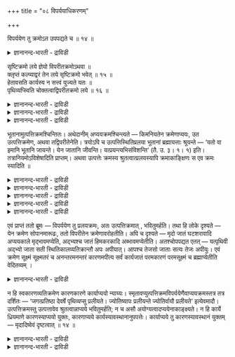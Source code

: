 +++
title = "०८ विपर्ययाधिकरणम्"

+++

विपर्ययेण तु क्रमोऽत उपपद्यते च ॥ १४ ॥  
<details><summary>ज्ञानानन्द-भारती - द्राविडी</summary>

विबर्ययेणदु: क्रमोअद उबबत्यदे स ॥ १४ ॥
</details>

सृष्टिक्रमो लये ज्ञेयो विपरीतक्रमोऽथवा ॥  
क्लृप्तं कल्प्याद्वरं तेन लये सृष्टिक्रमो भवेत् ॥ १५ ॥  
हेतावसति कार्यस्य न सत्त्वं युज्यते यतः ॥  
पृथिव्यप्स्विति चोक्तत्वाद्विपरीतक्रमो लये ॥ १६ ॥  
<details><summary>ज्ञानानन्द-भारती - द्राविडी</summary>

--वैयासिग न्यायमाला
</details>

<details><summary>ज्ञानानन्द-भारती - द्राविडी</summary>

लयत्तिल् स्रुष्टियिलुळ्ळ वरिसैयॆऩ्ऱु तॆरिन्दु कॊळ्ळ वेण्डुमा? अल्लदु नेर्माऱाऩ वरिसैयॆऩ्ऱा? एऱ्पट्टिरुप्पदु एऱ्पडुत्त वेण्डियदै विड सिलाक्कियम्, आगैयाल् (एऱ्कऩवे एऱ्पट्टदायिरुक्किऱ) स्रुष्टियि लुळ्ळ वरिसैये लयत्तिऩिल् इरुक्कुम्।
</details>

<details><summary>ज्ञानानन्द-भारती - द्राविडी</summary>

कारणमायिरुप्पदु इल्लामल् पोय्विडुम् पोदु, कार्यत्तिऱ्कु इरुप्पु ऎऩ्बदु पॊरुन्दादु ऎऩ्बदिऩालुम्, "पिरुदिवी जलत्तिल्" ऎऩ्ऱु सॊल्लप् पट्टिरुप्पदि ऩालुम्, लयत्तिल् नेर्माऱाऩ वरिसैदाऩ्।
</details>

भूतानामुत्पत्तिक्रमश्चिन्तितः। अथेदानीम् अप्ययक्रमश्चिन्त्यते — किमनियतेन क्रमेणाप्ययः, उत उत्पत्तिक्रमेण, अथवा तद्विपरीतेनेति। त्रयोऽपि च उत्पत्तिस्थितिप्रलया भूतानां ब्रह्मायत्ताः श्रूयन्ते — ‘यतो वा इमानि भूतानि जायन्ते। येन जातानि जीवन्ति। यत्प्रयन्त्यभिसंविशन्ति’ (तै. उ. ३। १। १) इति। तत्रानियमोऽविशेषादिति प्राप्तम्। अथवा उत्पत्तेः क्रमस्य श्रुतत्वात्प्रलयस्यापि क्रमाकाङ्क्षिणः स एव क्रमः स्यादिति ॥

<details><summary>ज्ञानानन्द-भारती - द्राविडी</summary>

(पूदङ्गळ् उत्पत्तियाऩ वरिसैप्पडिये लयम् अडैगिऩ्ऱऩवा अल्लदु उत्पत्तिक्कु नेर्माऱाऩ वरिसैयिला ऎऩ्ऱु सन्देहम्। स्रुष्टियैच् चॊल्लुमिडत्तिल् आगासम्। वायु, तेजस्, जलम्, पिरुदिवि ऎऩ्ऱ वरिसै सॊल्लप्पट्टिरुक्किऱदु। लयत्तिल् वरिसैयैच् चॊल्लविल्लै। अदऱ्कुम् वरिसै तेवैप् पडुगिऱदु। आगैयाल् स्रुष्टि पिरगरणत्तिल् सुरुदियिल् सॊऩ्ऩ वरिसैयैये लयत्तिलुम् सेर्त्तुक्कॊळ्ळ वेण्डुमॆऩ्ऱु पूर्वबक्षम्।
</details>

<details><summary>ज्ञानानन्द-भारती - द्राविडी</summary>

सुरुदियिल् उत्पत्तिक्कुत्ताऩ् किरमम् सॊल्लि यिरुक्किऱदु। इदु लयत्तिऱ्कुप् पॊरुन्दाददाल् सेर्त्तुक् कॊळ्ळ मुडियादु। मलैमेल् उळ्ळ कोविलै तरिसिप्पदऱ्कुप् पोगिऱवर्गळ् पडिक्कट्टिल् ऎन्द वरिसैयिल् एऱिच्चॊल्गिऱार्गळो अदे वरिसैयिल् इऱङ्गि वरुवदिल्लै। इऱङ्गवुम् मुडियादु। मेलुम् स्रुष्टि किरमत्तिल् मुदलिल् उण्डाऩ आगासम् कारणम्। पिऩ्ऩाल् उण्डाऩ वायु कारियम्, सिरुष्टि किरमप्पडि लयम् ऎऩ्ऱु सॊऩ्ऩाल् कारियमाऩ वायु इरुक्कुम्बॊऴुदु आगासम् मुदलिल् नासमडैगिऱदॆऩ्ऱु सॊल्ल वेण्डुम्। इदु युक्तिक्कुम् अऩुबवत्तिऱ्कुम् पॊरुन्दादु। कारणम् अऴियुम्बॊऴुदु कारियम् तऩियाग इरुक्क मुडियादु। अदुवुम् अऴिन्दुविडुम्। मण् अऴियुम्बॊऴुदु अदऩ् कारियमाऩ कुडम् ऎप्पडि इरुक्कुम्? कारियमाऩ कुडम् उडैन्दु कारणमाऩ मण् मिञ्जियिरुप्पदै उलगिल् काण्गिऱोम्। आगैयाल् उत्पत्ति किरमत्तिऱ्कु नेर्माऱाऩ किरमत्तिल्दाऩ् लयम्।
</details>

<details><summary>ज्ञानानन्द-भारती - द्राविडी</summary>

पूदङ्गळुडैय उत्पत्ति वरिसै आलोसिक् कप्पट्टु विट्टदु। इऩि इप्पॊऴुदु लयत्तिऩ् वरिसै आलोसिक्कप्पडुगिऱदु। लयम् नियदमिल्लाद वरिसै यागवा? अल्लदु उत्पत्ति वरिसैप्पडिक्का? अल्लदु अदऱ्कु नेर्माऱाऩ वरिसैप्पडिक्का? ऎऩ्ऱु।
</details>

<details><summary>ज्ञानानन्द-भारती - द्राविडी</summary>

पूर्वबक्षम्: पूदङ्गळुडैय उत्पत्ति स्तिदि लयम् मूऩ्ऱुमे पिरह्मत्तिऱ्कु अदीऩमाग सॊल्लप् पडुगिऩ्ऱऩ। “ऎदिलिरुन्दे इन्द पूदङ्गळ् उण्डागिऩ् ऱऩवो, उण्डाऩवैगळ् ऎदिऩाल् जीविक्किऩ्ऱऩवो, ऎदै अडैगिऩ्ऱऩवो, पुगुन्दुगॊळ्ळुगिऩ्ऱऩवो" (तैत्तिरीय। III।१-१) ऎऩ्ऱु अङ्गे वित्तियासमिल्लाद तिऩाल्, नियमम् इल्लै ऎऩ्ऱु एऱ्पडुगिऱदु।
</details>

<details><summary>ज्ञानानन्द-भारती - द्राविडी</summary>

अल्लदु, उत्पत्तिक्कु वरिसै सॊल्लप्पट्टि रुप्पदाल्, पिरळयत्तिऱ्कु वरिसैयै विरुम्बुगिऱवऩुक्कु, अदे वरिसै इरुक्कलाम् ऎऩ्ऱु।
</details>

एवं प्राप्तं ततो ब्रूमः — विपर्ययेण तु प्रलयक्रमः, अतः उत्पत्तिक्रमात् , भवितुमर्हति। तथा हि लोके दृश्यते — येन क्रमेण सोपानमारूढः, ततो विपरीतेन क्रमेणावरोहतीति। अपि च दृश्यते — मृदो जातं घटशरावादि अप्ययकाले मृद्भावमप्येति, अद्भ्यश्च जातं हिमकरकादि अब्भावमप्येतीति। अतश्चोपपद्यत एतत् — यत्पृथिवी अद्भ्यो जाता सती स्थितिकालव्यतिक्रान्तौ अपः अपीयात्। आपश्च तेजसो जाताः सत्यः तेजः अपीयुः। एवं क्रमेण सूक्ष्मं सूक्ष्मतरं च अनन्तरमनन्तरं कारणमपीत्य सर्वं कार्यजातं परमकारणं परमसूक्ष्मं च ब्रह्माप्येतीति वेदितव्यम् ।

<details><summary>ज्ञानानन्द-भारती - द्राविडी</summary>

सित्तान्दम् : इव्विदम् एऱ्पडुम्बोदु अदऱ्कागच् चॊल्गिऱोम्। "इदिलिरुन्दु” उत्पत्तिक् किरमत्तिलिरुन्दु “माऱुदलागत्ताऩ्” पिरळयक्किरमम् इरुप्पदु नियायम् ऎऩ्ऱु अप्पडियेयल्लवा उलगत्तिल् काणप्पडुगिऱदु। ऎन्द वरिसैयाग पडिक्कट्टै एऱिऩाऩो। अदऱ्कु नेर्माऱाऩ वरिसैयाग इऱङ्गुगिऱाऩ् ऎऩ्ऱु। मेलुम् मण्णिलिरुन्दु उण्डाऩ कुडम् सरावम् मुदलियदु लयगालत्तिल् मण् तऩ्मैयै अडैगिऱदु। जलत्तिलिरुन्दु उण्डाऩ पऩि आलङ्गट्टि मुदलियदु जलत्तऩ्मैयै अडैगिऱदु ऎऩ्ऱुम् पार्क्कप्पडुगिऱदु। आगैयिऩालुम् इदु पॊरुन्दुगिऱदु। ऎदिऩाल् पिरुदिवी जलत्तिलिरुन्दु उण्डाऩदागविरुक्किऱदो अदिऩाल् इरुप्पुक्कालम् ताण्डियदुम् जलत्तिल् लयिक्कुम् तेजसिलिरुन्दु उण्डाऩ जलमुम् तेजसै अडैयुम्। इव्विदम् वरिसैयाग सूक्ष्ममायुम् मिगवुम् सूक्ष्ममायुमुळ्ळ अडुत्तडुत्तुळ्ळ कारणत्तै अडैन्दु, ऎल्ला कार्य समूहमुम् परम कारणमायुम् परम सूक्ष्ममायुमुळ्ळ पिरह्मत्तै अडैगिऱदु ऎऩ्ऱु अऱिय वेण्डुम्।
</details>

न हि स्वकारणव्यतिक्रमेण कारणकारणे कार्याप्ययो न्याय्यः। स्मृतावप्युत्पत्तिक्रमविपर्ययेणैवाप्ययक्रमस्तत्र तत्र दर्शितः — ‘जगत्प्रतिष्ठा देवर्षे पृथिव्यप्सु प्रलीयते। ज्योतिष्यापः प्रलीयन्ते ज्योतिर्वायौ प्रलीयते’ इत्येवमादौ। उत्पत्तिक्रमस्तु उत्पत्तावेव श्रुतत्वान्नाप्यये भवितुमर्हति; न च असौ अयोग्यत्वादप्ययेनाकाङ्क्ष्यते। न हि कार्ये ध्रियमाणे कारणस्याप्ययो युक्तः, कारणाप्यये कार्यस्यावस्थानानुपपत्तेः। कार्याप्यये तु कारणस्यावस्थानं युक्तम् — मृदादिष्वेवं दृष्टत्वात् ॥ १४ ॥

<details><summary>ज्ञानानन्द-भारती - द्राविडी</summary>

तऩ्ऩुडैय कारणत्तैत् ताण्डि कारणत् तिऱ्कुम् कारणमायिरुप्पदिल्' कार्यत्तिऱ्कु लयम् ऎऩ्बदु नियायमिल्लैयल्लवा! स्मिरुदियिलुम्गूड उत्पत्तिक् किरमत्तिऱ्कु विबरीदमागत्ताऩ् लयक्किरमम्। अङ्गङ्गु काट्टप्पट्टिरुक्किऱदु; "हे तेवरिषिये उलगम् निलैत्तिरुक्कुमिडमाऩ पिरुदिवी जलत्तिल् लयिक्किऱदु। जलम् ज्योदिसिल् लयिक्किऱदु, ज्योदिस् वायुविल् लयिक्किऱदु” ऎऩ्बदु मुदलियदिल्।
</details>

<details><summary>ज्ञानानन्द-भारती - द्राविडी</summary>

उत्पत्तिक्किरमम् उत्पत्तियिलेये सॊल्लप् पट्टिरुप्पदाल्, लयत्तिल् इरुप्पदु नियायमिल्लै। इदु तगुदियऱ्ऱदालुम् लयत्तिऩाल् विरुम्बप्पडविल्लै। कार्यम् इरुक्कुम् पोदु कारणत्तिऱ्कु लयम् ऎऩ्बदु युक्तमिल्लैयल्लवा! कारणम् लयित्तुविट्टाल् कार्यम् इरुप्पदे पॊरुन्दाददिऩाल् कार्यम् लयमडैन्दु विट्टालो कारणमिरुप्पदु युक्तम्, मण् मुदलिय वैगळिल् इव्विदम् काणप्पडुवदाल्।
</details>

